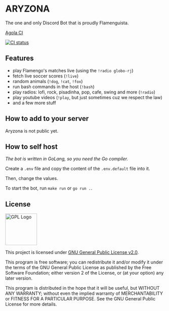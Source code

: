 # ARYZONA

The one and only Discord Bot that is proudly Flamenguista.

[Agola CI](https://ci.db.cafe/user/Pauloo27/projects/aryzona.proj)

[![CI status](https://ci.db.cafe/api/v1alpha/badges/187accd5-deac-4593-ae76-3454b052bf5b)](https://ci.db.cafe/user/Pauloo27/projects/aryzona.proj)

## Features

- play Flamengo's matches live (using the `!radio globo-rj`)
- fetch live soccer scores (`!live`)
- random animals (`!dog`, `!cat`, `!fox`)
- run bash commands in the host (`!bash`)
- play radios: lofi, rock, pisadinha, pop, cafe, swing and more (`!radio`)
- play youtube videos (`!play`, but just sometimes cuz we respect the law)
- and a few more stuff

## How to add to your server

Aryzona is not public yet.

## How to self host 

_The bot is written in GoLang, so you need the Go compiler._

Create a `.env` file and copy the content of the `.env.default` file into it.

Then, change the values.

To start the bot, run `make run` or `go run .`.

## License

<img src="https://i.imgur.com/AuQQfiB.png" alt="GPL Logo" height="100px" />

This project is licensed under [GNU General Public License v2.0](./LICENSE).

This program is free software; you can redistribute it and/or modify
it under the terms of the GNU General Public License as published by
the Free Software Foundation; either version 2 of the License, or
(at your option) any later version.

This program is distributed in the hope that it will be useful,
but WITHOUT ANY WARRANTY; without even the implied warranty of
MERCHANTABILITY or FITNESS FOR A PARTICULAR PURPOSE. See the
GNU General Public License for more details.
